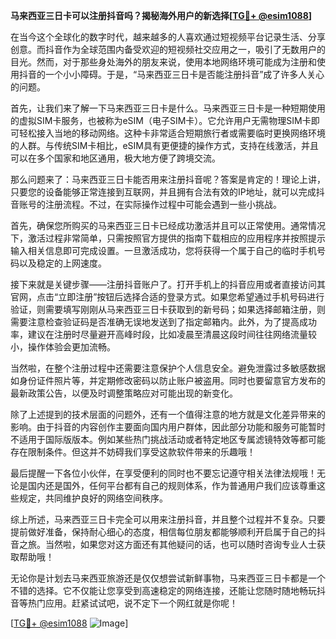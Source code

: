 **马来西亚三日卡可以注册抖音吗？揭秘海外用户的新选择[[TG💪+ @esim1088](https://t.me/s/esim1088)]**

在当今这个全球化的数字时代，越来越多的人喜欢通过短视频平台记录生活、分享创意。而抖音作为全球范围内备受欢迎的短视频社交应用之一，吸引了无数用户的目光。然而，对于那些身处海外的朋友来说，使用本地网络环境可能成为注册和使用抖音的一个小小障碍。于是，“马来西亚三日卡是否能注册抖音”成了许多人关心的问题。

首先，让我们来了解一下马来西亚三日卡是什么。马来西亚三日卡是一种短期使用的虚拟SIM卡服务，也被称为eSIM（电子SIM卡）。它允许用户无需物理SIM卡即可轻松接入当地的移动网络。这种卡非常适合短期旅行者或需要临时更换网络环境的人群。与传统SIM卡相比，eSIM具有更便捷的操作方式，支持在线激活，并且可以在多个国家和地区通用，极大地方便了跨境交流。

那么问题来了：马来西亚三日卡能否用来注册抖音呢？答案是肯定的！理论上讲，只要您的设备能够正常连接到互联网，并且拥有合法有效的IP地址，就可以完成抖音账号的注册流程。不过，在实际操作过程中可能会遇到一些小挑战。

首先，确保您所购买的马来西亚三日卡已经成功激活并且可以正常使用。通常情况下，激活过程非常简单，只需按照官方提供的指南下载相应的应用程序并按照提示输入相关信息即可完成设置。一旦激活成功，您将获得一个属于自己的临时手机号码以及稳定的上网速度。

接下来就是关键步骤——注册抖音账户了。打开手机上的抖音应用或者直接访问其官网，点击“立即注册”按钮后选择合适的登录方式。如果您希望通过手机号码进行验证，则需要填写刚刚从马来西亚三日卡获取到的新号码；如果选择邮箱注册，则需要注意检查验证码是否准确无误地发送到了指定邮箱内。此外，为了提高成功率，建议在注册时尽量避开高峰时段，比如凌晨至清晨这段时间往往网络流量较小，操作体验会更加流畅。

当然啦，在整个注册过程中还需要注意保护个人信息安全。避免泄露过多敏感数据如身份证件照片等，并定期修改密码以防止账户被盗用。同时也要留意官方发布的最新政策公告，以便及时调整策略应对可能出现的新变化。

除了上述提到的技术层面的问题外，还有一个值得注意的地方就是文化差异带来的影响。由于抖音的内容创作主要面向国内用户群体，因此部分功能和服务可能暂时不适用于国际版版本。例如某些热门挑战活动或者特定地区专属滤镜特效等都可能存在限制条件。但这并不妨碍我们享受这款软件带来的乐趣哦！

最后提醒一下各位小伙伴，在享受便利的同时也不要忘记遵守相关法律法规哦！无论是国内还是国外，任何平台都有自己的规则体系，作为普通用户我们应该尊重这些规定，共同维护良好的网络空间秩序。

综上所述，马来西亚三日卡完全可以用来注册抖音，并且整个过程并不复杂。只要提前做好准备，保持耐心细心的态度，相信每位朋友都能够顺利开启属于自己的抖音之旅。当然啦，如果您对这方面还有其他疑问的话，也可以随时咨询专业人士获取帮助哦！

无论你是计划去马来西亚旅游还是仅仅想尝试新鲜事物，马来西亚三日卡都是一个不错的选择。它不仅能让您享受到高速稳定的网络连接，还能让您随时随地畅玩抖音等热门应用。赶紧试试吧，说不定下一个网红就是你呢！

[[TG💪+ @esim1088](https://t.me/s/esim1088) ![Image](https://i.postimg.cc/4NQfJmqS/Snipaste-2025-05-13-00-14-12.png)]